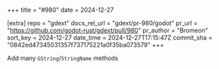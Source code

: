 +++
title = "#980"
date = 2024-12-27

[extra]
repo = "gdext"
docs_rel_url = "gdext/pr-980/godot"
pr_url = "https://github.com/godot-rust/gdext/pull/980"
pr_author = "Bromeon"
sort_key = 2024-12-27
date_time = 2024-12-27T17:15:47Z
commit_sha = "0842ed47345031357f737175221a0f35ba073579"
+++

Add many `GString`/`StringName` methods
